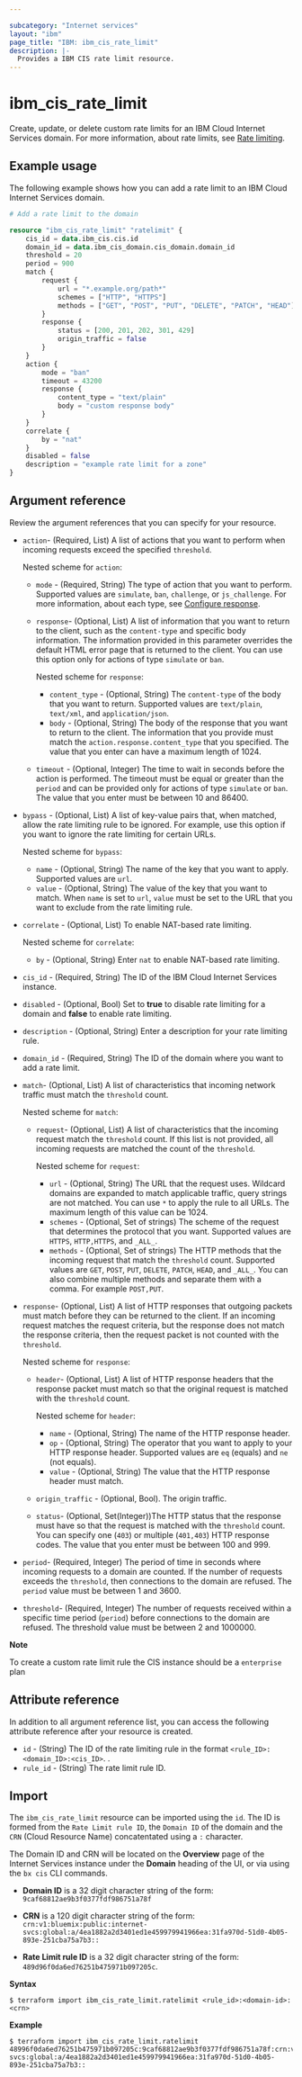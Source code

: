 ```yaml
---

subcategory: "Internet services"
layout: "ibm"
page_title: "IBM: ibm_cis_rate_limit"
description: |-
  Provides a IBM CIS rate limit resource.
---
```


# ibm_cis_rate_limit
Create, update, or delete custom rate limits for an IBM Cloud Internet Services domain. For more information, about rate limits, see [Rate limiting](https://cloud.ibm.com/docs/cis?topic=cis-cis-rate-limiting).

## Example usage
The following example shows how you can add a rate limit to an IBM Cloud Internet Services domain.

```terraform
# Add a rate limit to the domain

resource "ibm_cis_rate_limit" "ratelimit" {
    cis_id = data.ibm_cis.cis.id
    domain_id = data.ibm_cis_domain.cis_domain.domain_id
    threshold = 20
    period = 900
    match {
        request {
            url = "*.example.org/path*"
            schemes = ["HTTP", "HTTPS"]
            methods = ["GET", "POST", "PUT", "DELETE", "PATCH", "HEAD"]
        }
        response {
            status = [200, 201, 202, 301, 429]
            origin_traffic = false
        }
    }
    action {
        mode = "ban"
        timeout = 43200
        response {
            content_type = "text/plain"
            body = "custom response body"
        }
    }
    correlate {
        by = "nat"
    }
    disabled = false
    description = "example rate limit for a zone"
}
```

## Argument reference
Review the argument references that you can specify for your resource. 

- `action`- (Required, List) A list of actions that you want to perform when incoming requests exceed the specified `threshold`.

  Nested scheme for `action`:
  - `mode` - (Required, String) The type of action that you want to perform. Supported values are `simulate`, `ban`, `challenge`, or `js_challenge`. For more information, about each type, see [Configure response](https://cloud.ibm.com/docs/cis?topic=cis-cis-rate-limiting#rate-limiting-configure-response).
  - `response`- (Optional, List) A list of information that you want to return to the client, such as the `content-type` and specific body information. The information provided in this parameter overrides the default HTML error page that is returned to the client. You can use this option only for actions of type `simulate` or `ban`.

    Nested scheme for `response`:
    - `content_type` - (Optional, String) The `content-type` of the body that you want to return. Supported values are `text/plain`, `text/xml`, and `application/json`.
    - `body` - (Optional, String) The body of the response that you want to return to the client. The information that you provide must match the `action.response.content_type` that you specified. The value that you enter can have a maximum length of 1024.
  - `timeout` - (Optional, Integer) The time to wait in seconds before the action is performed. The timeout must be equal or greater than the `period` and can be provided only for actions of type `simulate` or `ban`. The value that you enter must be between 10 and 86400.
- `bypass` - (Optional, List) A list of key-value pairs that, when matched, allow the rate limiting rule to be ignored. For example, use this option if you want to ignore the rate limiting for certain URLs.
	
  Nested scheme for `bypass`:
  - `name` - (Optional, String) The name of the key that you want to apply. Supported values are `url`.
  - `value` - (Optional, String) The value of the key that you want to match. When `name` is set to `url`, `value` must be set to the URL that you want to exclude from the rate limiting rule.
- `correlate` - (Optional, List) To enable NAT-based rate limiting.
   
   Nested scheme for `correlate`:
   - `by` - (Optional, String) Enter `nat` to enable NAT-based rate limiting.
- `cis_id` - (Required, String) The ID of the IBM Cloud Internet Services instance.
- `disabled` - (Optional, Bool) Set to **true** to disable rate limiting for a domain and **false** to enable rate limiting.
- `description` - (Optional, String) Enter a description for your rate limiting rule.
- `domain_id` - (Required, String) The ID of the domain where you want to add a rate limit.
- `match`- (Optional, List) A list of characteristics that incoming network traffic must match the `threshold` count. 

  Nested scheme for `match`:
  - `request`- (Optional, List) A list of characteristics that the incoming request match the `threshold` count. If this list is not provided, all incoming requests are matched the count of the `threshold`.

    Nested scheme for `request`:
    - `url` - (Optional, String) The URL that the request uses. Wildcard domains are expanded to match applicable traffic, query strings are not matched. You can use `*` to apply the rule to all URLs. The maximum length of this value can be 1024.
    - `schemes` - (Optional, Set of strings) The scheme of the request that determines the protocol that you want. Supported values are `HTTPS`, `HTTP,HTTPS`, and `_ALL_`.
    - `methods` - (Optional, Set of strings) The HTTP methods that the incoming request that match the `threshold` count. Supported values are `GET`, `POST`, `PUT`, `DELETE`, `PATCH`, `HEAD`, and `_ALL_`. You can also combine multiple methods and separate them with a comma. For example `POST,PUT`. 
- `response`- (Optional, List) A list of HTTP responses that outgoing packets must match before they can be returned to the client. If an incoming request matches the request criteria, but the response does not match the response criteria, then the request packet is not counted with the `threshold`. 

  Nested scheme for `response`:
  - `header`- (Optional, List) A list of HTTP response headers that the response packet must match so that the original request is matched with the `threshold` count.

    Nested scheme for `header`:
	  - `name` - (Optional, String) The name of the HTTP response header.
	  - `op` - (Optional, String) The operator that you want to apply to your HTTP response header. Supported values are `eq` (equals) and `ne` (not equals).
	  - `value` - (Optional, String) The value that the HTTP response header must match.
   - `origin_traffic` - (Optional, Bool). The origin traffic.
   - `status`- (Optional, Set(Integer))The HTTP status that the response must have so that the request is matched with the `threshold` count. You can specify one (`403`) or multiple (`401,403`) HTTP response codes. The value that you enter must be between 100 and 999.
- `period`- (Required, Integer) The period of time in seconds where incoming requests to a domain are counted. If the number of requests exceeds the `threshold`, then connections to the domain are refused. The `period` value must be between 1 and 3600.    
- `threshold`- (Required, Integer) The number of requests received within a specific time period (`period`) before connections to the domain are refused. The threshold value must be between 2 and 1000000.

**Note**

To create a custom rate limit rule the CIS instance should be a `enterprise` plan

## Attribute reference
In addition to all argument reference list, you can access the following attribute reference after your resource is created.

- `id` - (String) The ID of the rate limiting rule in the format `<rule_ID>:<domain_ID>:<cis_ID>`. .
- `rule_id` - (String) The rate limit rule ID.

## Import

The `ibm_cis_rate_limit` resource can be imported using the `id`. The ID is formed from the `Rate Limit rule ID`, the `Domain ID` of the domain and the `CRN` (Cloud Resource Name) concatentated using a `:` character.

The Domain ID and CRN will be located on the **Overview** page of the Internet Services instance under the **Domain** heading of the UI, or via using the `bx cis` CLI commands.

- **Domain ID** is a 32 digit character string of the form: `9caf68812ae9b3f0377fdf986751a78f`

- **CRN** is a 120 digit character string of the form: `crn:v1:bluemix:public:internet-svcs:global:a/4ea1882a2d3401ed1e459979941966ea:31fa970d-51d0-4b05-893e-251cba75a7b3::`

- **Rate Limit rule ID** is a 32 digit character string of the form: `489d96f0da6ed76251b475971b097205c`.

**Syntax**

```
$ terraform import ibm_cis_rate_limit.ratelimit <rule_id>:<domain-id>:<crn>
```

**Example**

```
$ terraform import ibm_cis_rate_limit.ratelimit 48996f0da6ed76251b475971b097205c:9caf68812ae9b3f0377fdf986751a78f:crn:v1:bluemix:public:internet-svcs:global:a/4ea1882a2d3401ed1e459979941966ea:31fa970d-51d0-4b05-893e-251cba75a7b3::
```
